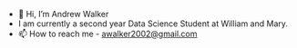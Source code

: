 - 👋 Hi, I’m Andrew Walker
- I am currently a second year Data Science Student at William and Mary.
- 📫 How to reach me - awalker2002@gmail.com

<!---
awwalker2002/awwalker2002 is a ✨ special ✨ repository because its `README.md` (this file) appears on your GitHub profile.
You can click the Preview link to take a look at your changes.
--->
